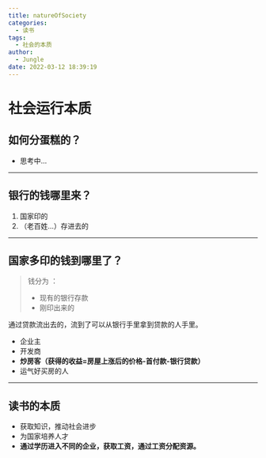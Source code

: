```yaml
---
title: natureOfSociety
categories:
  - 读书
tags:
  - 社会的本质
author:
  - Jungle
date: 2022-03-12 18:39:19
---
```




# 社会运行本质

## 如何分蛋糕的？

- 思考中...

---



## 银行的钱哪里来？

1. 国家印的
2. （老百姓...）存进去的

---



## 国家多印的钱到哪里了？

>钱分为 ：
>
>- 现有的银行存款
>- 刚印出来的

通过贷款流出去的，流到了可以从银行手里拿到贷款的人手里。

- 企业主
- 开发商
- **炒房客（获得的收益=房屋上涨后的价格-首付款-银行贷款）**
- 运气好买房的人

---

## 读书的本质

- 获取知识，推动社会进步
- 为国家培养人才
- **通过学历进入不同的企业，获取工资，通过工资分配资源。**